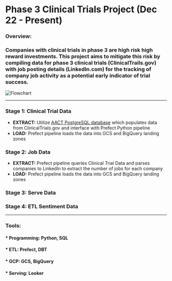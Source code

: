 # Phase 3 Clinical Trials Project (Dec 22 - Present)
### Overview:   
### Companies with clinical trials in phase 3 are high risk high reward investments. This project aims to mitigate this risk by compiling data for phase 3 clinical trials (ClinicalTrails.gov) with job posting details (LinkedIn.com) for the tracking of company job activity as a potential early indicator of trial success.
![Flowchart](https://github.com/TylerJSimpson/personal_project_clinicaltrials_2023/blob/main/Flowchart.jpg)
___
### Stage 1: Clinical Trial Data
* **EXTRACT:** Utilize [AACT PostgreSQL database](https://aact.ctti-clinicaltrials.org/) which populates data from ClinicalTrials.gov and interface with Prefect Python pipeline
* **LOAD:** Prefect pipeline loads the data into GCS and BigQuery landing zones
### Stage 2: Job Data
* **EXTRACT:** Prefect pipeline queries Clinical Trial Data and parses companies to LinkedIn to extract the number of jobs for each company  
* **LOAD:** Prefect pipeline loads the data into GCS and BigQuery landing zones
### Stage 3: Serve Data
### Stage 4: ETL Sentiment Data

___
### Tools:
#### * Programming: Python, SQL
#### * ETL: Prefect, DBT
#### * GCP: GCS, BigQuery
#### * Serving: Looker

